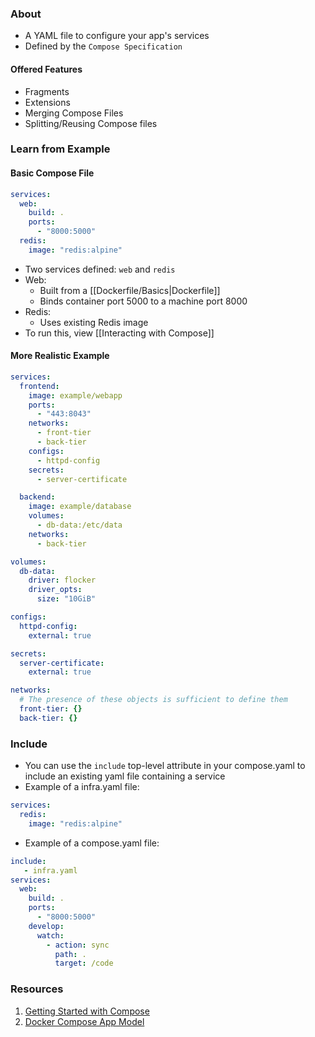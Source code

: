 ### About
- A YAML file to configure your app's services
- Defined by the `Compose Specification`
#### Offered Features
- Fragments
- Extensions
- Merging Compose Files
- Splitting/Reusing Compose files
### Learn from Example
#### Basic Compose File
```yaml
services:
  web:
    build: .
    ports:
      - "8000:5000"
  redis:
    image: "redis:alpine"
```
* Two services defined: `web` and `redis`
* Web:
	* Built from a [[Dockerfile/Basics|Dockerfile]]
	* Binds container port 5000 to a machine port 8000
* Redis:
	* Uses existing Redis image
* To run this, view [[Interacting with Compose]]
#### More Realistic Example
```yaml
services:
  frontend:
    image: example/webapp
    ports:
      - "443:8043"
    networks:
      - front-tier
      - back-tier
    configs:
      - httpd-config
    secrets:
      - server-certificate

  backend:
    image: example/database
    volumes:
      - db-data:/etc/data
    networks:
      - back-tier

volumes:
  db-data:
    driver: flocker
    driver_opts:
      size: "10GiB"

configs:
  httpd-config:
    external: true

secrets:
  server-certificate:
    external: true

networks:
  # The presence of these objects is sufficient to define them
  front-tier: {}
  back-tier: {}
```
### Include
* You can use the `include` top-level attribute in your compose.yaml to include an existing yaml file containing a service
* Example of a infra.yaml file:
```yaml
services:
  redis:
    image: "redis:alpine"
```
* Example of a compose.yaml file:
```yaml
include:
   - infra.yaml
services:
  web:
    build: .
    ports:
      - "8000:5000"
    develop:
      watch:
        - action: sync
          path: .
          target: /code
```

### Resources
1. [Getting Started with Compose](https://docs.docker.com/compose/gettingstarted/)
2. [Docker Compose App Model](https://docs.docker.com/compose/compose-application-model/) 